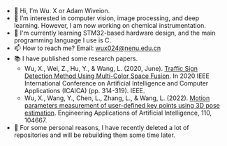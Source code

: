 - 👋 Hi, I’m Wu. X or Adam Wiveion.
- 👀 I’m interested in computer vision, image processing, and deep learning. However, I am now working on chemical instrumentation.
- :memo: I'm currently learning STM32-based hardware design, and the main programming language I use is C.
- 📫 How to reach me? Email: wux024@nenu.edu.cn
- :books: I have published some research papers.
    - Wu, X., Wei, Z., Hu, Y., & Wang, L. (2020, June). [Traffic Sign Detection Method Using Multi-Color Space Fusion](https://ieeexplore.ieee.org/document/9182603). In 2020 IEEE International Conference on Artificial Intelligence and Computer Applications (ICAICA) (pp. 314-319). IEEE.
    <!-- - Wu, X., Wang, Y., & Wang, L. (2021). [Synchronization methods of multiple high frame rate industrial cameras using a general-purpose computer](https://link.springer.com/article/10.1007/s13369-021-05891-2). Arabian Journal for Science and Engineering, 1-16.-->
    - Wu, X., Wang, Y., Chen, L., Zhang, L., & Wang, L. (2022). [Motion parameters measurement of user-defined key points using 3D pose estimation](https://www.sciencedirect.com/science/article/abs/pii/S0952197622000045). Engineering Applications of Artificial Intelligence, 110, 104667.
- :pushpin: For some personal reasons, I have recently deleted a lot of repositories and will be rebuilding them some time later.
<!---
wux024/wux024 is a ✨ special ✨ repository because its `README.md` (this file) appears on your GitHub profile.
You can click the Preview link to take a look at your changes.
--->

